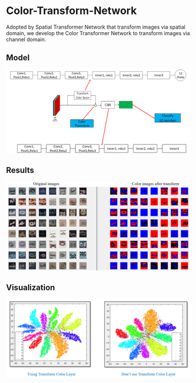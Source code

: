 # Color-Transform-Network
Adopted by Spatial Transformer Network that transform images via spatial domain, we develop the Color Transformer Network to  transform images via channel domain.

## Model

![](https://github.com/SuHuynh/Color-Transform-Network/blob/master/imgs/model.PNG)

## Results

![](https://github.com/SuHuynh/Color-Transform-Network/blob/master/imgs/image_results.PNG)

## Visualization

![](https://github.com/SuHuynh/Color-Transform-Network/blob/master/imgs/visualization.PNG)
